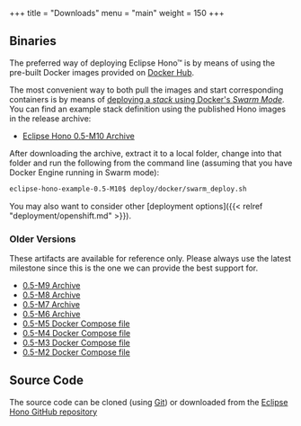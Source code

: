 +++
title = "Downloads"
menu = "main"
weight = 150
+++

## Binaries

The preferred way of deploying Eclipse Hono&trade; is by means of using the pre-built Docker images provided
on [Docker Hub](https://hub.docker.com/u/eclipsehono/).

The most convenient way to both pull the images and start corresponding containers is by means of
[deploying a *stack* using Docker's *Swarm Mode*](https://docs.docker.com/engine/reference/commandline/stack_deploy/). You can find an example stack definition using the published Hono images in the release archive:

* [Eclipse Hono 0.5-M10 Archive](https://www.eclipse.org/downloads/download.php?file=/hono/eclipse-hono-example-0.5-M10.tar.gz)

After downloading the archive, extract it to a local folder, change into that folder and run the following from the command line (assuming that you have Docker Engine running in Swarm mode):

~~~sh
eclipse-hono-example-0.5-M10$ deploy/docker/swarm_deploy.sh
~~~

You may also want to consider other [deployment options]({{< relref "deployment/openshift.md" >}}).

### Older Versions

These artifacts are available for reference only. Please always use the latest milestone since this is the one we can provide the best support for.

* [0.5-M9 Archive](https://www.eclipse.org/downloads/download.php?file=/hono/eclipse-hono-example-0.5-M9.tar.gz)
* [0.5-M8 Archive](https://www.eclipse.org/downloads/download.php?file=/hono/eclipse-hono-example-0.5-M8.tar.gz)
* [0.5-M7 Archive](https://www.eclipse.org/downloads/download.php?file=/hono/eclipse-hono-example-0.5-M7.tar.gz)
* [0.5-M6 Archive](eclipse-hono-example-0.5-M6.tar.gz)
* [0.5-M5 Docker Compose file](docker-compose-0.5-M5.yml)
* [0.5-M4 Docker Compose file](docker-compose-0.5-M4.yml)
* [0.5-M3 Docker Compose file](docker-compose-0.5-M3.yml)
* [0.5-M2 Docker Compose file](docker-compose-0.5-M2.yml)

## Source Code

The source code can be cloned (using [Git](https://git-scm.com/)) or downloaded from the [Eclipse Hono GitHub repository](https://github.com/eclipse/hono)